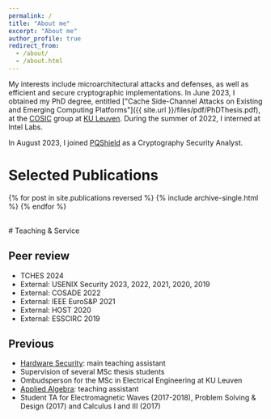 ```yaml
---
permalink: /
title: "About me"
excerpt: "About me"
author_profile: true
redirect_from: 
  - /about/
  - /about.html
---
```


My interests include microarchitectural attacks and defenses, as well as efficient and secure cryptographic implementations.
In June 2023, I obtained my PhD degree, entitled ["Cache Side-Channel Attacks on Existing and Emerging Computing Platforms"]({{ site.url }}/files/pdf/PhDThesis.pdf), at the [COSIC](https://esat.kuleuven.be/cosic/) group at [KU Leuven](https://kuleuven.be/english/).
During the summer of 2022, I interned at Intel Labs.

In August 2023, I joined [PQShield](https://pqshield.com/) as a Cryptography Security Analyst.

# Selected Publications
{% for post in site.publications reversed %}
  {% include archive-single.html %}
{% endfor %}

<br>
# Teaching & Service 

## Peer review
- TCHES 2024
- External: USENIX Security 2023, 2022, 2021, 2020, 2019
- External: COSADE 2022
- External: IEEE EuroS&P 2021
- External: HOST 2020
- External: ESSCIRC 2019

## Previous 
- [Hardware Security](https://onderwijsaanbod.kuleuven.be/syllabi/e/H0E85AE.htm#activetab=doelstellingen_idp14987280): main teaching assistant
- Supervision of several MSc thesis students
- Ombudsperson for the MSc in Electrical Engineering at KU Leuven
- [Applied Algebra](https://onderwijsaanbod.kuleuven.be/syllabi/v/e/H01A4BE.htm#activetab=doelstellingen_idp5081088): teaching assistant
- Student TA for Electromagnetic Waves (2017-2018), Problem Solving & Design (2017) and Calculus I and III (2017)
